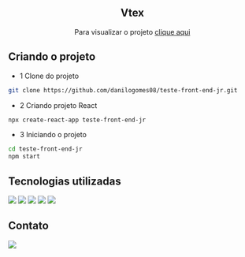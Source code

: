 <div align="center">
  
 <h2 align="center">Vtex</h2>
  <p> Para visualizar o projeto <a href="https://teste-front-end-jr-seven.vercel.app/"> clique aqui </a> </p>
</div>

<div>
  
 <h2> Criando o projeto </h2>
  
  * 1 Clone do projeto
   ```sh
   git clone https://github.com/danilogomes08/teste-front-end-jr.git
   ```
   * 2 Criando projeto React
   ```sh
   npx create-react-app teste-front-end-jr
   ```
   * 3 Iniciando o projeto
   ```sh
   cd teste-front-end-jr
   npm start
   ```
  <h2> Tecnologias utilizadas </h2>
  
  <img src="https://img.shields.io/badge/HTML-239120?style=for-the-badge&logo=html5&logoColor=white">

<img src="https://img.shields.io/badge/CSS-239120?&style=for-the-badge&logo=css3&logoColor=white">

<img src="https://img.shields.io/badge/JavaScript-F7DF1E?style=for-the-badge&logo=javascript&logoColor=black">

<img src="https://img.shields.io/badge/React-20232A?style=for-the-badge&logo=react&logoColor=61DAFB">

<img src="https://img.shields.io/badge/Sass-CC6699?style=for-the-badge&logo=sass&logoColor=white">
  
 <h2> Contato </h2>
 
  <a href="https://www.linkedin.com/in/danilo-gms/">
<img src="https://img.shields.io/badge/LinkedIn-0077B5?style=for-the-badge&logo=linkedin&logoColor=white">
</a>
 
 </div>
